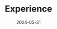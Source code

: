 ---
title: 'Experience'
date: 2024-05-31
type: landing

design:
  spacing: '5rem'

# Note: `username` refers to the user's folder name in `content/authors/`

# Page sections
sections:
  - block: resume-experience
    content:
      username: admin
    design:
      # Hugo date format
      date_format: 'January 2006'
      # Education or Experience section first?
      is_education_first: false
      columns: 2
  - block: resume-languages
    content:
      title: Languages
      username: admin
---